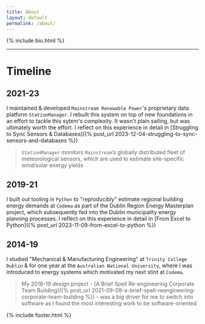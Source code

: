 ```yaml
---
title: About
layout: default
permalink: /about/
---
```


{% include bio.html %}

<hr>

# Timeline

## 2021-23

I maintained & developed `Mainstream Renewable Power`'s proprietary data platform `StationManager`. I rebuilt this system on top of new foundations in an effort to tackle this sytem's complexity.  It wasn't plain sailing, but was ultimately worth the effort.  I reflect on this experience in detail in [Struggling to Sync Sensors & Databases]({% post_url 2023-12-04-struggling-to-sync-sensors-and-databases %})

> `StationManager` monitors `Mainstream`’s globally distributed fleet of meteorological sensors, which are used to estimate site-specific wind/solar energy yields


## 2019-21

I built out tooling in `Python` to "reproducibly" estimate regional building energy demands at `Codema` as part of the Dublin Region Energy Masterplan project,  which subsequently fed into the Dublin municipality energy planning processes.  I reflect on this experience in detail in [From Excel to Python]({% post_url 2023-11-09-from-excel-to-python %})


## 2014-19

I studied "Mechanical & Manufacturing Engineering" at `Trinity College Dublin` & for one year at the `Australian National University`, where I was introduced to energy systems which motivated my next stint at `Codema`.

> My 2018-19 design project - [A Brief Spell Re-engineering Corporate Team Building]({% post_url 2021-09-09-a-brief-spell-reengineering-corporate-team-building %}) - was a big driver for me to switch into software as I found the most interesting work to be software-oriented


{% include footer.html %}